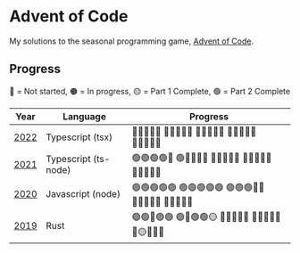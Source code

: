# Advent of Code

My solutions to the seasonal programming game, [Advent of Code](https://adventofcode.com/).

## Progress

🔴 = Not started, 🟠 = In progress, 🟡 = Part 1 Complete, 🟢 = Part 2 Complete

| Year                     | Language             | Progress                      |
| ------------------------ | -------------------- | ----------------------------- |
| [2022](./2022/README.md) | Typescript (tsx)     | 🔴🔴🔴🔴🔴 🔴🔴🔴🔴🔴 🔴🔴🔴🔴🔴 🔴🔴🔴🔴🔴 🔴🔴🔴🔴🔴 |
| [2021](./2021/README.md) | Typescript (ts-node) | 🟢🟢🟢🟢🔴 🟢🔴🔴🔴🔴 🔴🔴🔴🔴🔴 🔴🔴🔴🔴🔴 🔴🔴🔴🔴🔴 |
| [2020](./2020/README.md) | Javascript (node)    | 🟢🟢🟢🟢🟢 🟢🟢🟢🟢🟢 🟢🟢🟢🔴🔴 🔴🔴🔴🔴🔴 🔴🔴🔴🔴🔴 |
| [2019](./2019/README.md) | Rust                 | 🟢🟢🔴🟢🟢 🟢🔴🟢🟢🟡 🔴🔴🔴🔴🔴 🔴🔴🔴🔴🔴 🔴🟡🔴🔴🔴 |